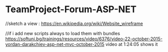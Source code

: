# TeamProject-Forum-ASP-NET

//sketch a view :
https://en.wikipedia.org/wiki/Website_wireframe

//if i add new scripts always to load them with bundles
https://softuni.bg/trainings/resources/video/6376/video-22-october-2015-yordan-darakchiev-asp-net-mvc-october-2015
video at 1:24:05 shows it
